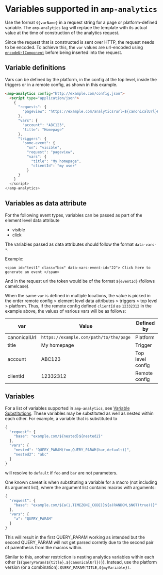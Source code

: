# <a name="amp-analytics"></a> Variables supported in `amp-analytics`

Use the format `${varName}` in a request string for a page or platform-defined variable. The `amp-analytics` tag will replace the template with its actual value at the time of construction of the analytics request.

Since the request that is constructed is sent over HTTP, the request needs to be encoded. To achieve this, the `var` values are url-encoded using [`encodeUrlComponent`](https://developer.mozilla.org/en-US/docs/Web/JavaScript/Reference/Global_Objects/encodeURIComponent) before being inserted into the request.

## Variable definitions

Vars can be defined by the platform, in the config at the top level, inside the triggers or in a remote config, as shown in this example.

```html
<amp-analytics config="http://example.com/config.json">
  <script type="application/json">
    {
      "requests": {
        "pageview": "https://example.com/analytics?url=${canonicalUrl}&title=${title}&acct=${account}&clientId=${clientId(cid-scope)}",
      },
      "vars": {
        "account": "ABC123",
        "title": "Homepage"
      },
      "triggers": {
        "some-event": {
          "on": "visible",
          "request": "pageview",
          "vars": {
            "title": "My homepage",
            "clientId": "my user"
          }
      }
    }
  </script>
</amp-analytics>
```

## Variables as data attribute

For the following event types, variables can be passed as part of the element level data attribute

- visible
- click

The variables passed as data attributes should follow the format `data-vars-*`.

Example:

`<span id="test1" class="box" data-vars-event-id="22"> Click here to generate an event </span>`

And in the request url the token would be of the format `${eventId}` (follows camelcase).

When the same `var` is defined in multiple locations, the value is picked in the order remote config > element level data attributes > triggers > top level > platform. Thus, if the remote config defined `clientId` as `12332312` in the example above, the values of various vars will be as follows:

| var          | Value                                  | Defined by       |
| ------------ | -------------------------------------- | ---------------- |
| canonicalUrl | `https://example.com/path/to/the/page` | Platform         |
| title        | My homepage                            | Trigger          |
| account      | ABC123                                 | Top level config |
| clientId     | 12332312                               | Remote config    |

## Variables

For a list of variables supported in `amp-analytics`, see [Variable Substitutions](../../spec/amp-var-substitutions.md). These variables may be substituted as well as nested within each other. For example, a variable that is substituted to

```javascript
{
  "request": {
    "base": "example.com/${nested}${nested2}"
  },
  "vars": {
    "nested": "QUERY_PARAM(foo,QUERY_PARAM(bar,default))",
    "nested2": "abc"
  }
}
```

will resolve to `default` if `foo` and `bar` are not parameters.

One known caveat is when substituting a variable for a macro (not including its argument list), where the argument list contains macros with arguments:

```javascript
{
  "request": {
    "base": "example.com/${a(1,TIMEZONE_CODE)}${a(RANDOM,$NOT(true))}"
  },
  "vars": {
    "a": "QUERY_PARAM"
  }
}
```

This will result in the first QUERY_PARAM working as intended but the second QUERY_PARAM will not get parsed corretly due to the second pair of parenthesis from the macros within.

Similar to this, another restriction is nesting analytics variables within each other (`${queryParam(${title},${canonicalUrl})}`). Instead, use the platform version (or a combination): `QUERY_PARAM(TITLE,${myVariable})`.
